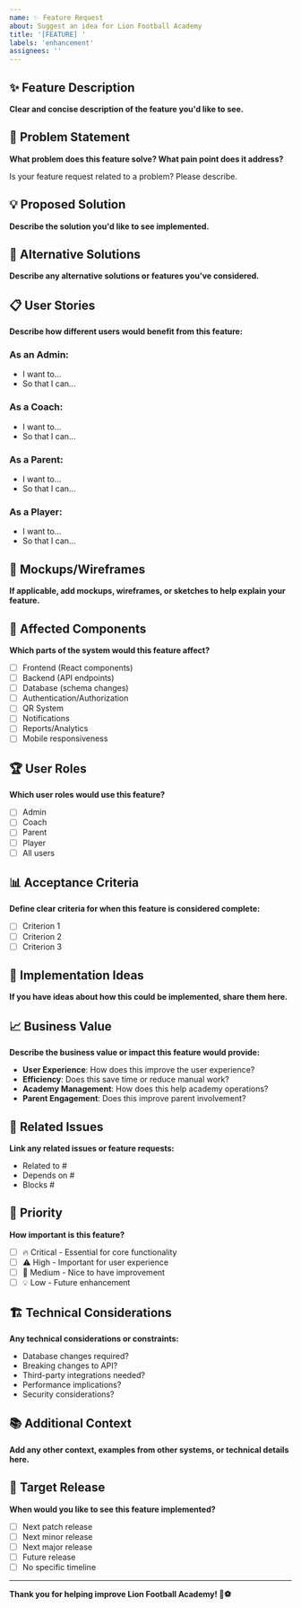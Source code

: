 ```yaml
---
name: ✨ Feature Request
about: Suggest an idea for Lion Football Academy
title: '[FEATURE] '
labels: 'enhancement'
assignees: ''
---
```


## ✨ Feature Description

**Clear and concise description of the feature you'd like to see.**

## 🎯 Problem Statement

**What problem does this feature solve? What pain point does it address?**

Is your feature request related to a problem? Please describe.

## 💡 Proposed Solution

**Describe the solution you'd like to see implemented.**

## 🔄 Alternative Solutions

**Describe any alternative solutions or features you've considered.**

## 📋 User Stories

**Describe how different users would benefit from this feature:**

### As an Admin:
- I want to...
- So that I can...

### As a Coach:
- I want to...
- So that I can...

### As a Parent:
- I want to...
- So that I can...

### As a Player:
- I want to...
- So that I can...

## 🎨 Mockups/Wireframes

**If applicable, add mockups, wireframes, or sketches to help explain your feature.**

## 📱 Affected Components

**Which parts of the system would this feature affect?**

- [ ] Frontend (React components)
- [ ] Backend (API endpoints)
- [ ] Database (schema changes)
- [ ] Authentication/Authorization
- [ ] QR System
- [ ] Notifications
- [ ] Reports/Analytics
- [ ] Mobile responsiveness

## 🏆 User Roles

**Which user roles would use this feature?**

- [ ] Admin
- [ ] Coach
- [ ] Parent
- [ ] Player
- [ ] All users

## 📊 Acceptance Criteria

**Define clear criteria for when this feature is considered complete:**

- [ ] Criterion 1
- [ ] Criterion 2
- [ ] Criterion 3

## 🚀 Implementation Ideas

**If you have ideas about how this could be implemented, share them here.**

## 📈 Business Value

**Describe the business value or impact this feature would provide:**

- **User Experience**: How does this improve the user experience?
- **Efficiency**: Does this save time or reduce manual work?
- **Academy Management**: How does this help academy operations?
- **Parent Engagement**: Does this improve parent involvement?

## 🔗 Related Issues

**Link any related issues or feature requests:**

- Related to #
- Depends on #
- Blocks #

## 🎯 Priority

**How important is this feature?**

- [ ] 🔥 Critical - Essential for core functionality
- [ ] ⚠️ High - Important for user experience
- [ ] 📝 Medium - Nice to have improvement
- [ ] 💡 Low - Future enhancement

## 🏗️ Technical Considerations

**Any technical considerations or constraints:**

- Database changes required?
- Breaking changes to API?
- Third-party integrations needed?
- Performance implications?
- Security considerations?

## 📚 Additional Context

**Add any other context, examples from other systems, or technical details here.**

## 🎯 Target Release

**When would you like to see this feature implemented?**

- [ ] Next patch release
- [ ] Next minor release  
- [ ] Next major release
- [ ] Future release
- [ ] No specific timeline

---

**Thank you for helping improve Lion Football Academy! 🦁⚽**